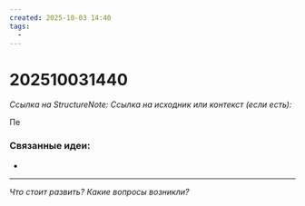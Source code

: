 ```yaml
---
created: 2025-10-03 14:40
tags:
  -
---
```

# 202510031440
*Ссылка на StructureNote:*
*Ссылка на исходник или контекст (если есть):* 

Пе

### Связанные идеи:
* 
---

*Что стоит развить? Какие вопросы возникли?*